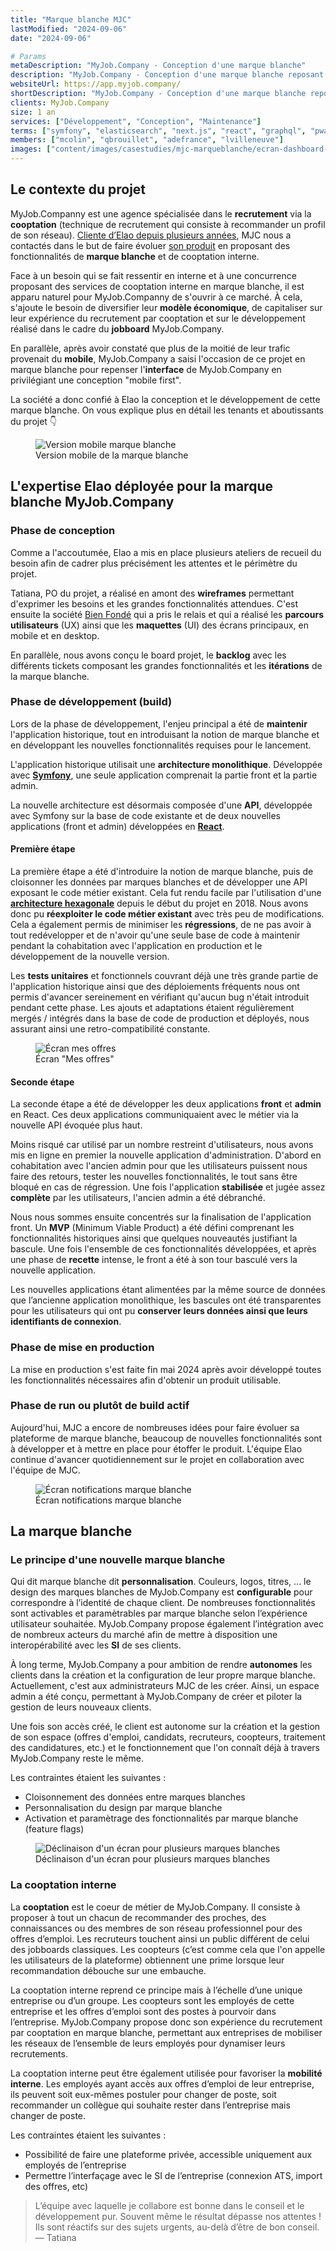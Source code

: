 ```yaml
---
title: "Marque blanche MJC"
lastModified: "2024-09-06"
date: "2024-09-06"

# Params
metaDescription: "MyJob.Company - Conception d'une marque blanche"
description: "MyJob.Company - Conception d'une marque blanche reposant sur le principe de la cooptation"
websiteUrl: https://app.myjob.company/
shortDescription: "MyJob.Company - Conception d'une marque blanche reposant sur le principe de la cooptation"
clients: MyJob.Company
size: 1 an
services: ["Développement", "Conception", "Maintenance"]
terms: ["symfony", "elasticsearch", "next.js", "react", "graphql", "pwa"]
members: ["mcolin", "qbrouillet", "adefrance", "lvilleneuve"]
images: ["content/images/casestudies/mjc-marqueblanche/ecran-dashboard-mjc.jpg"]
---
```


## Le contexte du projet

MyJob.Companny est une agence spécialisée dans le **recrutement** via la **cooptation** (technique de recrutement qui consiste à recommander un profil de son réseau). <a href="https://www.elao.com/etudes-de-cas/mjc" target="blank">Cliente d’Elao depuis plusieurs années</a>, MJC nous a contactés dans le but de faire évoluer <a href="https://myjob.company/" target="blank">son produit</a> en proposant des fonctionnalités de **marque blanche** et de cooptation interne. 


Face à un besoin qui se fait ressentir en interne et à une concurrence proposant des services de cooptation interne en marque blanche, il est apparu naturel pour MyJob.Companny de s'ouvrir à ce marché. À cela, s'ajoute le besoin de diversifier leur **modèle économique**, de capitaliser sur leur expérience du recrutement par cooptation et sur le développement réalisé dans le cadre du **jobboard** MyJob.Company. 

En parallèle, après avoir constaté que plus de la moitié de leur trafic provenait du **mobile**, MyJob.Company a saisi l'occasion de ce projet en marque blanche pour repenser l'**interface** de MyJob.Company en privilégiant une conception "mobile first".

La société a donc confié à Elao la conception et le développement de cette marque blanche. On vous explique plus en détail les tenants et aboutissants du projet 👇

<figure>
    <img src="content/images/casestudies/mjc-marqueblanche/ecran-mobile-mjc.jpg" alt="Version mobile marque blanche">
    <figcaption>
      <span class="figure__legend">Version mobile de la marque blanche</span>
    </figcaption>
</figure>

## L'expertise Elao déployée pour la marque blanche MyJob.Company

### Phase de conception 

Comme a l'accoutumée, Elao a mis en place plusieurs ateliers de recueil du besoin afin de cadrer plus précisément les attentes et le périmètre du projet. 

Tatiana, PO du projet, a réalisé en amont des **wireframes** permettant d'exprimer les besoins et les grandes fonctionnalités attendues. 
C'est ensuite la société <a href="https://www.bien-fonde.com/fr/" target="blank">Bien Fondé</a> qui a pris le relais et qui a réalisé les **parcours utilisateurs** (UX) ainsi que les **maquettes** (UI) des écrans principaux, en mobile et en desktop. 

En parallèle, nous avons conçu le board projet, le **backlog** avec les différents tickets composant les grandes fonctionnalités et les **itérations** de la marque blanche. 


### Phase de développement (build)

Lors de la phase de développement, l'enjeu principal a été de **maintenir** l'application historique, tout en introduisant la notion de marque blanche et en développant les nouvelles fonctionnalités requises pour le lancement.

L'application historique utilisait une **architecture monolithique**. Développée avec <a href="https://www.elao.com/glossaire/symfony" target="blank">**Symfony**</a>, une seule application comprenait la partie front et la partie admin.

La nouvelle architecture est désormais composée d'une **API**, développée avec Symfony sur la base de code existante et de deux nouvelles applications (front et admin) développées en <a href="https://www.elao.com/glossaire/react" target="blank">**React**</a>.

#### Première étape

La première étape a été d'introduire la notion de marque blanche, puis de cloisonner les données par marques blanches et de développer une API exposant le code métier existant. Cela fut rendu facile par l'utilisation d'une <a href="https://www.elao.com/blog/dev/architecture-hexagonale-symfony" target="blank">**architecture hexagonale**</a> depuis le début du projet en 2018. Nous avons donc pu **réexploiter le code métier existant** avec très peu de modifications. Cela a également permis de minimiser les **régressions**, de ne pas avoir à tout redévelopper et de n'avoir qu'une seule base de code à maintenir pendant la cohabitation avec l'application en production et le développement de la nouvelle version.

Les **tests unitaires** et fonctionnels couvrant déjà une très grande partie de l'application historique ainsi que des déploiements fréquents nous ont permis d'avancer sereinement en vérifiant qu'aucun bug n'était introduit pendant cette phase. Les ajouts et adaptations étaient régulièrement mergés / intégrés dans la base de code de production et déployés, nous assurant ainsi une retro-compatibilité constante.

<figure>
    <img src="content/images/casestudies/mjc-marqueblanche/ecran-mes-offres-mjc.jpg" alt="Écran mes offres">
    <figcaption>
      <span class="figure__legend">Écran "Mes offres"</span>
    </figcaption>
</figure>

#### Seconde étape

La seconde étape a été de développer les deux applications **front** et **admin** en React. Ces deux applications communiquaient avec le métier via la nouvelle API évoquée plus haut. 

Moins risqué car utilisé par un nombre restreint d'utilisateurs, nous avons mis en ligne en premier la nouvelle application d'administration. D'abord en cohabitation avec l'ancien admin pour que les utilisateurs puissent nous faire des retours, tester les nouvelles fonctionnalités, le tout sans être bloqué en cas de régression. Une fois l'application **stabilisée** et jugée assez **complète** par les utilisateurs, l'ancien admin a été débranché.

Nous nous sommes ensuite concentrés sur la finalisation de l'application front. Un **MVP** (Minimum Viable Product) a été défini comprenant les fonctionnalités historiques ainsi que quelques nouveautés justifiant la bascule. Une fois l'ensemble de ces fonctionnalités développées, et après une phase de **recette** intense, le front a été à son tour basculé vers la nouvelle application.

Les nouvelles applications étant alimentées par la même source de données que l’ancienne application monolithique, les bascules ont été transparentes pour les utilisateurs qui ont pu **conserver leurs données ainsi que leurs identifiants de connexion**.

### Phase de mise en production 

La mise en production s'est faite fin mai 2024 après avoir développé toutes les fonctionnalités nécessaires afin d'obtenir un produit utilisable. 

### Phase de run ou plutôt de build actif 

Aujourd'hui, MJC a encore de nombreuses idées pour faire évoluer sa plateforme de marque blanche, beaucoup de nouvelles fonctionnalités sont à développer et à mettre en place pour étoffer le produit. 
L'équipe Elao continue d'avancer quotidiennement sur le projet en collaboration avec l'équipe de MJC.

<figure>
    <img src="content/images/casestudies/mjc-marqueblanche/ecran-notifications-cv-mjc.jpg" alt="Écran notifications marque blanche">
    <figcaption>
      <span class="figure__legend">Écran notifications marque blanche</span>
    </figcaption>
</figure>


## La marque blanche 

### Le principe d'une nouvelle marque blanche 

Qui dit marque blanche dit **personnalisation**. Couleurs, logos, titres, ... le design des marques blanches de MyJob.Company est **configurable** pour correspondre à l’identité de chaque client. De nombreuses fonctionnalités sont activables et paramètrables par marque blanche selon l’expérience utilisateur souhaitée. MyJob.Company propose également l’intégration avec de nombreux acteurs du marché afin de mettre à disposition une interopérabilité avec les **SI** de ses clients.

À long terme, MyJob.Company a pour ambition de rendre **autonomes** les clients dans la création et la configuration de leur propre marque blanche. Actuellement, c'est aux administrateurs MJC de les créer. Ainsi, un espace admin a été conçu, permettant à MyJob.Company de créer et piloter la gestion de leurs nouveaux clients. 

Une fois son accès créé, le client est autonome sur la création et la gestion de son espace (offres d'emploi, candidats, recruteurs, coopteurs, traitement des candidatures, etc.) et le fonctionnement que l'on connaît déjà à travers MyJob.Company reste le même. 

Les contraintes étaient les suivantes :

* Cloisonnement des données entre marques blanches
* Personnalisation du design par marque blanche
* Activation et paramètrage des fonctionnalités par marque blanche (feature flags)

<figure>
    <img src="content/images/casestudies/mjc-marqueblanche/ecran-marqueblanche-mjc.jpg" alt="Déclinaison d'un écran pour plusieurs marques blanches">
    <figcaption>
      <span class="figure__legend">Déclinaison d'un écran pour plusieurs marques blanches</span>
    </figcaption>
</figure>

### La cooptation interne 

La **cooptation** est le coeur de métier de MyJob.Company. Il consiste à proposer à tout un chacun de recommander des proches, des connaissances ou des membres de son réseau professionnel pour des offres d’emploi. Les recruteurs touchent ainsi un public différent de celui des jobboards classiques. Les coopteurs (c’est comme cela que l'on appelle les utilisateurs de la plateforme) obtiennent une prime lorsque leur recommandation débouche sur une embauche.

La cooptation interne reprend ce principe mais à l’échelle d’une unique entreprise ou d’un groupe. Les coopteurs sont les employés de cette entreprise et les offres d’emploi sont des postes à pourvoir dans l’entreprise. MyJob.Company propose donc son expérience du recrutement par cooptation en marque blanche, permettant aux entreprises de mobiliser les réseaux de l’ensemble de leurs employés pour dynamiser leurs recrutements.

La cooptation interne peut être également utilisée pour favoriser la **mobilité interne**. Les employés ayant accès aux offres d’emploi de leur entreprise, ils peuvent soit eux-mêmes postuler pour changer de poste, soit recommander un collègue qui souhaite rester dans l’entreprise mais changer de poste.

Les contraintes étaient les suivantes :

* Possibilité de faire une plateforme privée, accessible uniquement aux employés de l’entreprise
* Permettre l’interfaçage avec le SI de l’entreprise (connexion ATS, import des offres, etc)

> L’équipe avec laquelle je collabore est bonne dans le conseil et le développement pur. Souvent même le résultat dépasse nos attentes ! Ils sont réactifs sur des sujets urgents, au-delà d’être de bon conseil. — Tatiana
